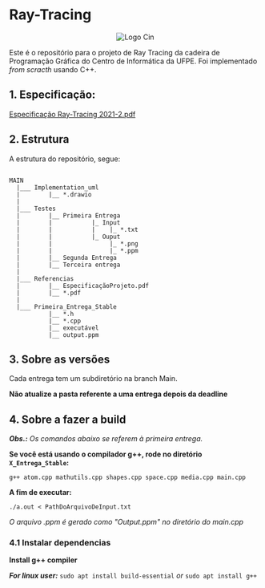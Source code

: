 # Ray-Tracing

<div style="text-align:center">
    <image src =https://user-images.githubusercontent.com/61971951/158565382-e7eb1348-0f76-4bc3-a0c5-2f0f4d10394d.png alt="Logo Cin">
</div>


Este é o repositório para o projeto de Ray Tracing da cadeira de Programação Gráfica do Centro de Informática da UFPE. 
Foi implementado _from scracth_ usando C++.

    

 ## 1. Especificação:
   [Especificação Ray-Tracing 2021-2.pdf](https://github.com/addaesg/Ray-Tracing/files/8260225/Especificacao.Ray-Tracing.2021-2.pdf)
   

    
## 2. Estrutura
A estrutura do repositório, segue:
    
```   
    
MAIN
  |___ Implementation_uml
  |        |__ *.drawio
  |
  |___ Testes
  |        |__ Primeira Entrega
  |        |           |_ Input
  |        |           |    |_ *.txt
  |        |           |_ Ouput
  |        |                |_ *.png
  |        |                |_ *.ppm
  |        |__ Segunda Entrega
  |        |__ Terceira entrega
  |
  |___ Referencias
  |        |__ EspecificaçãoProjeto.pdf
  |        |__ *.pdf
  |
  |___ Primeira_Entrega_Stable
           |__ *.h
           |__ *.cpp
           |__ executável
           |__ output.ppm

```

    
    
    
## 3. Sobre as versões
Cada entrega tem um subdiretório na branch Main.
    
**Não atualize a pasta referente a uma entrega depois da deadline**
    
    
    
    
## 4. Sobre a fazer a build
_**Obs.:** Os comandos abaixo se referem à primeira entrega._ 
    
**Se você está usando o compilador g++, rode no diretório ```X_Entrega_Stable```:**
    
```
g++ atom.cpp mathutils.cpp shapes.cpp space.cpp media.cpp main.cpp
```
**A fim de executar:**
```
./a.out < PathDoArquivoDeInput.txt
```
_O arquivo .ppm é gerado como "Output.ppm" no diretório do main.cpp_
     
                                                     
### 4.1 Instalar dependencias
                                     
**Install g++ compiler**
                                 
_**For linux user:**_
```sudo apt install build-essential```
_or_
```sudo apt install g++```                                     

